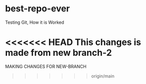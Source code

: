 # best-repo-ever

Testing Git, How it is Worked 

<<<<<<< HEAD
This changes is made from new branch-2
=======
MAKING CHANGES FOR NEW-BRANCH
>>>>>>> origin/main
